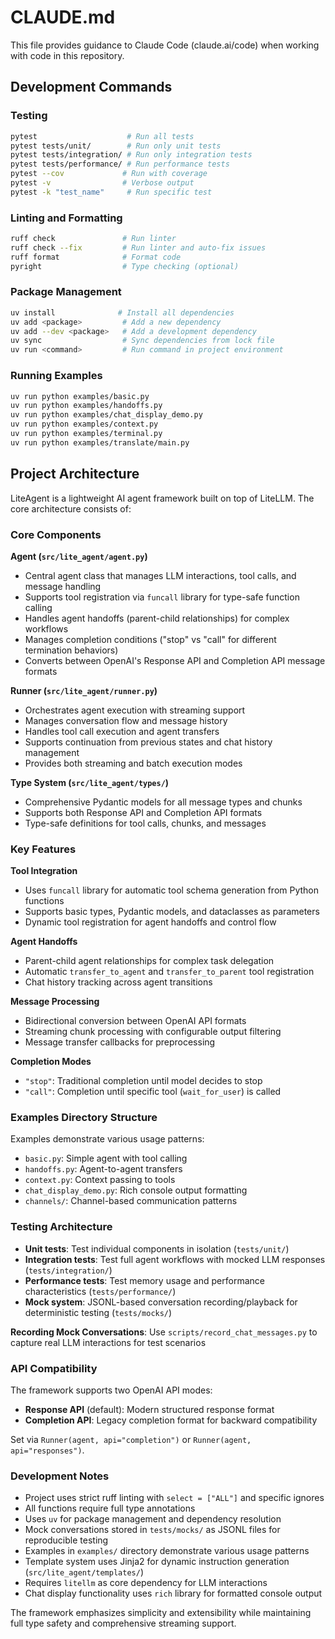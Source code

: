# CLAUDE.md

This file provides guidance to Claude Code (claude.ai/code) when working with code in this repository.

## Development Commands

### Testing

```bash
pytest                    # Run all tests
pytest tests/unit/        # Run only unit tests
pytest tests/integration/ # Run only integration tests
pytest tests/performance/ # Run performance tests
pytest --cov             # Run with coverage
pytest -v                # Verbose output
pytest -k "test_name"     # Run specific test
```

### Linting and Formatting

```bash
ruff check               # Run linter
ruff check --fix         # Run linter and auto-fix issues
ruff format              # Format code
pyright                  # Type checking (optional)
```

### Package Management

```bash
uv install              # Install all dependencies
uv add <package>         # Add a new dependency
uv add --dev <package>   # Add a development dependency
uv sync                  # Sync dependencies from lock file
uv run <command>         # Run command in project environment
```

### Running Examples

```bash
uv run python examples/basic.py
uv run python examples/handoffs.py  
uv run python examples/chat_display_demo.py
uv run python examples/context.py
uv run python examples/terminal.py
uv run python examples/translate/main.py
```

## Project Architecture

LiteAgent is a lightweight AI agent framework built on top of LiteLLM. The core architecture consists of:

### Core Components

**Agent (`src/lite_agent/agent.py`)**

- Central agent class that manages LLM interactions, tool calls, and message handling
- Supports tool registration via `funcall` library for type-safe function calling
- Handles agent handoffs (parent-child relationships) for complex workflows
- Manages completion conditions ("stop" vs "call" for different termination behaviors)
- Converts between OpenAI's Response API and Completion API message formats

**Runner (`src/lite_agent/runner.py`)**

- Orchestrates agent execution with streaming support
- Manages conversation flow and message history
- Handles tool call execution and agent transfers
- Supports continuation from previous states and chat history management
- Provides both streaming and batch execution modes

**Type System (`src/lite_agent/types/`)**

- Comprehensive Pydantic models for all message types and chunks
- Supports both Response API and Completion API formats
- Type-safe definitions for tool calls, chunks, and messages

### Key Features

**Tool Integration**

- Uses `funcall` library for automatic tool schema generation from Python functions
- Supports basic types, Pydantic models, and dataclasses as parameters
- Dynamic tool registration for agent handoffs and control flow

**Agent Handoffs**

- Parent-child agent relationships for complex task delegation
- Automatic `transfer_to_agent` and `transfer_to_parent` tool registration
- Chat history tracking across agent transitions

**Message Processing**

- Bidirectional conversion between OpenAI API formats
- Streaming chunk processing with configurable output filtering
- Message transfer callbacks for preprocessing

**Completion Modes**

- `"stop"`: Traditional completion until model decides to stop
- `"call"`: Completion until specific tool (`wait_for_user`) is called

### Examples Directory Structure

Examples demonstrate various usage patterns:

- `basic.py`: Simple agent with tool calling
- `handoffs.py`: Agent-to-agent transfers
- `context.py`: Context passing to tools
- `chat_display_demo.py`: Rich console output formatting
- `channels/`: Channel-based communication patterns

### Testing Architecture

- **Unit tests**: Test individual components in isolation (`tests/unit/`)
- **Integration tests**: Test full agent workflows with mocked LLM responses (`tests/integration/`)
- **Performance tests**: Test memory usage and performance characteristics (`tests/performance/`)
- **Mock system**: JSONL-based conversation recording/playback for deterministic testing (`tests/mocks/`)

**Recording Mock Conversations**: Use `scripts/record_chat_messages.py` to capture real LLM interactions for test scenarios

### API Compatibility

The framework supports two OpenAI API modes:

- **Response API** (default): Modern structured response format
- **Completion API**: Legacy completion format for backward compatibility

Set via `Runner(agent, api="completion")` or `Runner(agent, api="responses")`.

### Development Notes

- Project uses strict ruff linting with `select = ["ALL"]` and specific ignores
- All functions require full type annotations
- Uses `uv` for package management and dependency resolution  
- Mock conversations stored in `tests/mocks/` as JSONL files for reproducible testing
- Examples in `examples/` directory demonstrate various usage patterns
- Template system uses Jinja2 for dynamic instruction generation (`src/lite_agent/templates/`)
- Requires `litellm` as core dependency for LLM interactions
- Chat display functionality uses `rich` library for formatted console output

The framework emphasizes simplicity and extensibility while maintaining full type safety and comprehensive streaming support.
